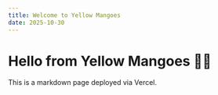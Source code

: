 ```yaml
---
title: Welcome to Yellow Mangoes
date: 2025-10-30
---
```


# Hello from Yellow Mangoes 🍋🥭

This is a markdown page deployed via Vercel.

